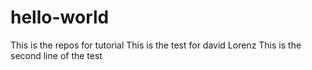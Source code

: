 # hello-world
This is the repos for tutorial
This is the test for david Lorenz
This is the second line of the test
